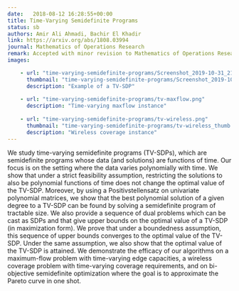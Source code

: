 ```yaml
---
date:   2018-08-12 16:28:55+00:00
title: Time-Varying Semidefinite Programs
status: sb
authors: Amir Ali Ahmadi, Bachir El Khadir
link: https://arxiv.org/abs/1808.03994
journal: Mathematics of Operations Research
remark: Accepted with minor revision to Mathematics of Operations Research
images:

    - url: "time-varying-semidefinite-programs/Screenshot_2019-10-31_21.59.34.png"
      thumbnail: "time-varying-semidefinite-programs/Screenshot_2019-10-31_21.59.34_thumb.png"
      description: "Example of a TV-SDP"
    
    - url: "time-varying-semidefinite-programs/tv-maxflow.png"
      description: "Time-varying maxflow instance"
    
    - url: "time-varying-semidefinite-programs/tv-wireless.png"
      thumbnail: "time-varying-semidefinite-programs/tv-wireless_thumb.png"
      description: "Wireless coverage instance"
---
```


We study time-varying semidefinite programs (TV-SDPs), which are semidefinite programs whose data (and solutions) are functions of time. Our focus is on the setting where the data varies polynomially with time. We show that under a strict feasibility assumption, restricting the solutions to also be polynomial functions of time does not change the optimal value of the TV-SDP. Moreover, by using a Positivstellensatz on univariate polynomial matrices, we show that the best polynomial solution of a given degree to a TV-SDP can be found by solving a semidefinite program of tractable size. We also provide a sequence of dual problems which can be cast as SDPs and that give upper bounds on the optimal value of a TV-SDP (in maximization form). We prove that under a boundedness assumption, this sequence of upper bounds converges to the optimal value of the TV-SDP. Under the same assumption, we also show that the optimal value of the TV-SDP is attained. We demonstrate the efficacy of our algorithms on a maximum-flow problem with time-varying edge capacities, a wireless coverage problem with time-varying coverage requirements, and on bi-objective semidefinite optimization where the goal is to approximate the Pareto curve in one shot.

